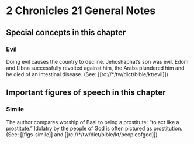 # 2 Chronicles 21 General Notes
## Special concepts in this chapter

### Evil
Doing evil causes the country to decline. Jehoshaphat’s son was evil. Edom and Libna successfully revolted against him, the Arabs plundered him and he died of an intestinal disease. (See: [[rc://*/tw/dict/bible/kt/evil]])

## Important figures of speech in this chapter

### Simile

The author compares worship of Baal to being a prostitute: “to act like a prostitute.” Idolatry by the people of God is often pictured as prostitution. (See: [[figs-simile]] and [[rc://*/tw/dict/bible/kt/peopleofgod]])